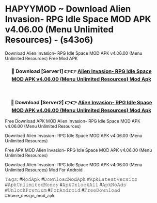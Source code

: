# HAPYYMOD ~ Download Alien Invasion- RPG Idle Space MOD APK v4.06.00 (Menu Unlimited Resources) - (s43o6)
Download Alien Invasion- RPG Idle Space MOD APK v4.06.00 (Menu Unlimited Resources) Free Mod APK

<div align="center">
<h3>🔴 Download [Server1] 👉👉 <a href="https://apk-comot.site?title=Alien_Invasion-_RPG_Idle_Space_MOD_APK_v4.06.00_(Menu_Unlimited_Resources)">Alien Invasion- RPG Idle Space MOD APK v4.06.00 (Menu Unlimited Resources) Mod Apk</a></h3><br>

<h3>🔴 Download [Server2] 👉👉 <a href="https://apk-comot.site?title=Alien_Invasion-_RPG_Idle_Space_MOD_APK_v4.06.00_(Menu_Unlimited_Resources)">Alien Invasion- RPG Idle Space MOD APK v4.06.00 (Menu Unlimited Resources) Mod Apk</a></h3>
</div>


Free Download APK MOD Alien Invasion- RPG Idle Space MOD APK v4.06.00 (Menu Unlimited Resources)

Download Alien Invasion- RPG Idle Space MOD APK v4.06.00 (Menu Unlimited Resources) 

Free APK MOD Alien Invasion- RPG Idle Space MOD APK v4.06.00 (Menu Unlimited Resources) 

Download Alien Invasion- RPG Idle Space MOD APK v4.06.00 (Menu Unlimited Resources) Mod For Android

𝚃𝚊𝚐𝚜: #𝙼𝚘𝚍𝙰𝚙𝚔 #𝙳𝚘𝚠𝚗𝚕𝚘𝚊𝚍𝙼𝚘𝚍𝙰𝚙𝚔 #𝙰𝚙𝚔𝙻𝚊𝚝𝚎𝚜𝚝𝚅𝚎𝚛𝚜𝚒𝚘𝚗 #𝙰𝚙𝚔𝚄𝚗𝚕𝚒𝚖𝚒𝚝𝚎𝚍𝙼𝚘𝚗𝚎𝚢 #𝙰𝚙𝚔𝚄𝚗𝚕𝚘𝚌𝚔𝙰𝚕𝚕 #𝙰𝚙𝚔𝙽𝚘𝙰𝚍𝚜 #𝚄𝚗𝚕𝚘𝚌𝚔𝙿𝚛𝚎𝚖𝚒𝚞𝚖 #𝙵𝚘𝚛𝙰𝚗𝚍𝚛𝚘𝚒𝚍 #𝙵𝚛𝚎𝚎𝙳𝚘𝚠𝚗𝚕𝚘𝚊𝚍 #home_design_mod_apk